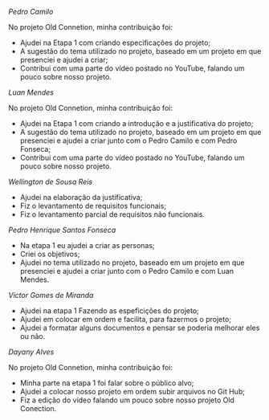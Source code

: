 *Pedro Camilo*

No projeto Old Connetion, minha contribuição foi:
- Ajudei na Etapa 1 com criando especificações do projeto;
- A sugestão do tema utilizado no projeto, baseado em um projeto em que presenciei e ajudei a criar;
-  Contribui com uma parte do vídeo postado no YouTube, falando um pouco sobre nosso projeto.

*Luan Mendes*

No projeto Old Connetion, minha contribuição foi:

- Ajudei na Etapa 1 com criando a introdução e a justificativa do projeto;
- A sugestão do tema utilizado no projeto, baseado em um projeto em que presenciei e ajudei a criar junto com o Pedro Camilo e com Pedro Fonseca;
- Contribui com uma parte do vídeo postado no YouTube, falando um pouco sobre nosso projeto.

*Wellington de Sousa Reis*

- Ajudei na elaboração da justificativa;
- Fiz o levantamento de requisitos funcionais;
- Fiz o levantamento parcial de requisitos não funcionais.

*Pedro Henrique Santos Fonseca*

- Na etapa 1 eu ajudei a criar as personas;
- Criei os objetivos;
- Ajudei no tema utilizado no projeto, baseado em um projeto em que presenciei e ajudei a criar junto com o Pedro Camilo e com Luan Mendes.

*Victor Gomes de Miranda*

- Ajudei na etapa 1 Fazendo as espeficições do projeto;
- Ajudei em colocar em ordem e facilita, para fazermos o projeto;
- Ajudei a formatar alguns documentos e pensar se poderia melhorar eles ou não.

*Dayany Alves*

No projeto Old Connetion, minha contribuição foi:

- Minha parte na etapa 1 foi falar sobre o público alvo;
- Ajudei a colocar nosso projeto em ordem subir arquivos no Git Hub;
- Fiz a edição do vídeo falando um pouco sobre nosso projeto Old Conection.

